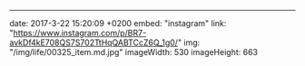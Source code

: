 ---
date: 2017-3-22 15:20:09 +0200
embed: "instagram"
link: "https://www.instagram.com/p/BR7-avkDf4kE708QS7S702TtHqQABTCcZ6Q_1g0/"
img: "/img/life/00325_item.md.jpg"
imageWidth: 530
imageHeight: 663
